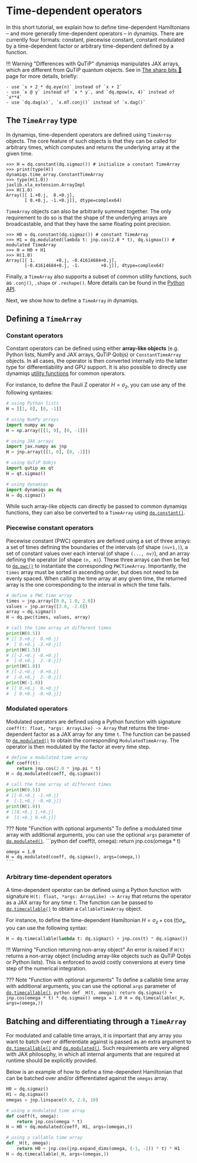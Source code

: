 # Time-dependent operators

In this short tutorial, we explain how to define time-dependent Hamiltonians – and more generally time-dependent operators – in dynamiqs. There are currently four formats: constant, piecewise constant, constant modulated by a time-dependent factor or arbitrary time-dependent defined by a function.

!!! Warning "Differences with QuTiP"
    dynamiqs manipulates JAX arrays, which are different from QuTiP quantum objects. See in [The sharp bits 🔪](/getting_started/sharp-bits.html) page for more details, briefly:

    - use `x + 2 * dq.eye(n)` instead of `x + 2`
    - use `x @ y` instead of `x * y`, and `dq.mpow(x, 4)` instead of `x**4`
    - use `dq.dag(x)`, `x.mT.conj()` instead of `x.dag()`

## The `TimeArray` type

In dynamiqs, time-dependent operators are defined using `TimeArray` objects. The core feature of such objects is that they can be called for arbitrary times, which computes and returns the underlying array at the given time.

```pycon
>>> H = dq.constant(dq.sigmaz()) # initialize a constant TimeArray
>>> print(type(H))
dynamiqs.time_array.ConstantTimeArray
>>> type(H(1.0))
jaxlib.xla_extension.ArrayImpl
>>> H(1.0)
Array([[ 1.+0.j,  0.+0.j],
       [ 0.+0.j, -1.+0.j]], dtype=complex64)
```

`TimeArray` objects can also be arbitrarily summed together. The only requirement to do so is that the shape of the underlying arrays are broadcastable, and that they have the same floating point precision.

```pycon
>>> H0 = dq.constant(dq.sigmaz()) # constant TimeArray
>>> H1 = dq.modulated(lambda t: jnp.cos(2.0 * t), dq.sigmax()) # modulated TimeArray
>>> H = H0 + H1
>>> H(1.0)
Array([[ 1.        +0.j, -0.41614684+0.j],
       [-0.41614684+0.j, -1.        +0.j]], dtype=complex64)
```

Finally, a `TimeArray` also supports a subset of common utility functions, such as `.conj()`, `.shape` or `.reshape()`. More details can be found in the [Python API](../python_api/time_array/TimeArray.md).

Next, we show how to define a `TimeArray` in dynamiqs.

## Defining a `TimeArray`

### Constant operators

Constant operators can be defined using either **array-like objects** (e.g. Python lists, NumPy and JAX arrays, QuTiP Qobjs) or `ConstantTimeArray` objects. In all cases, the operator is then converted internally into the latter type for differentiability and GPU support. It is also possible to directly use dynamiqs [utility functions](../python_api/index.md) for common operators.

For instance, to define the Pauli Z operator $H = \sigma_z$, you can use any of the following syntaxes:

```python
# using Python lists
H = [[1, 0], [0, -1]]

# using NumPy arrays
import numpy as np
H = np.array([[1, 0], [0, -1]])

# using JAX arrays
import jax.numpy as jnp
H = jnp.array([[1, 0], [0, -1]])

# using QuTiP Qobjs
import qutip as qt
H = qt.sigmaz()

# using dynamiqs
import dynamiqs as dq
H = dq.sigmaz()
```

While such array-like objects can directly be passed to common dynamiqs functions, they can also be converted to a `TimeArray` using [`dq.constant()`](../python_api/time_array/constant.md).

### Piecewise constant operators

Piecewise constant (PWC) operators are defined using a set of three arrays: a set of times defining the boundaries of the intervals (of shape `(nv+1,)`), a set of constant values over each interval (of shape `(..., nv)`), and an array defining the operator (of shape `(n, m)`). These three arrays can then be fed to [`dq.pwc()`](../python_api/time_array/pwc.md) to instantiate the corresponding `PWCTimeArray`. Importantly, the `times` array must be sorted in ascending order, but does not need to be evenly spaced. When calling the time array at any given time, the returned array is the one corresponding to the interval in which the time falls.

```python
# define a PWC time array
times = jnp.array([0.0, 1.0, 2.0])
values = jnp.array([3.0, -2.0])
array = dq.sigmaz()
H = dq.pwc(times, values, array)

# call the time array at different times
print(H(0.5))
# [[ 3.+0.j  0.+0.j]
#  [ 0.+0.j -3.+0.j]]
print(H(1.5))
# [[-2.+0.j -0.+0.j]
#  [-0.+0.j  2.-0.j]]
print(H(1.0))
# [[-2.+0.j -0.+0.j]
#  [-0.+0.j  2.-0.j]]
print(H(-1.0))
# [[ 0.+0.j  0.+0.j]
#  [ 0.+0.j -0.+0.j]]
```

### Modulated operators

Modulated operators are defined using a Python function with signature `coeff(t: float, *args: ArrayLike) -> Array` that returns the time-dependent factor as a JAX array for any time `t`. The function can be passed to [`dq.modulated()`](../python_api/time_array/modulated.md) to obtain the corresponding `ModulatedTimeArray`. The operator is then modulated by the factor at every time step.

```python
# define a modulated time array
def coeff(t):
    return jnp.cos(2.0 * jnp.pi * t)
H = dq.modulated(coeff, dq.sigmax())

# call the time array at different times
print(H(0.5))
# [[-0.+0.j -1.+0.j]
#  [-1.+0.j -0.+0.j]]
print(H(1.0))
# [[0.+0.j 1.+0.j]
#  [1.+0.j 0.+0.j]]
```

??? Note "Function with optional arguments"
    To define a modulated time array with additional arguments, you can use the optional `args` parameter of [`dq.modulated()`](../python_api/time_array/modulated.md).
    ```python
    def coeff(t, omega):
        return jnp.cos(omega * t)

    omega = 1.0
    H = dq.modulated(coeff, dq.sigmax(), args=(omega,))
    ```

### Arbitrary time-dependent operators

A time-dependent operator can be defined using a Python function with signature `H(t: float, *args: ArrayLike) -> Array` that returns the operator as a JAX array for any time `t`. The function can be passed to [`dq.timecallable()`](../python_api/time_array/timecallable.md) to obtain a `CallableTimeArray` object.

For instance, to define the time-dependent Hamiltonian $H = \sigma_z + \cos(t)\sigma_x$, you can use the following syntax:

```python
H = dq.timecallable(lambda t: dq.sigmaz() + jnp.cos(t) * dq.sigmax())
```

!!! Warning "Function returning non-array object"
    An error is raised if `H(t)` returns a non-array object (including array-like objects such as QuTiP Qobjs or Python lists). This is enforced to avoid costly conversions at every time step of the numerical integration.

??? Note "Function with optional arguments"
    To define a callable time array with additional arguments, you can use the optional `args` parameter of [`dq.timecallable()`](../python_api/time_array/timecallable.md).
    ```python
    def _H(t, omega):
        return dq.sigmaz() + jnp.cos(omega * t) * dq.sigmax()
    omega = 1.0
    H = dq.timecallable(_H, args=(omega,))
    ```

## Batching and differentiating through a `TimeArray`

For modulated and callable time arrays, it is important that any array you want to batch over or differentiate against is passed as an extra argument to [`dq.timecallable()`](../python_api/time_array/timecallable.md) and [`dq.modulated()`](../python_api/time_array/modulated.md). Such requirements are very aligned with JAX philosophy, in which all internal arguments that are required at runtime should be explicitly provided.

Below is an example of how to define a time-dependent Hamiltonian that can be batched over and/or differentiated against the `omegas` array.

```python
H0 = dq.sigmaz()
H1 = dq.sigmax()
omegas = jnp.linspace(0.0, 2.0, 10)

# using a modulated time array
def coeff(t, omega):
    return jnp.cos(omega * t)
H = H0 + dq.modulated(coeff, H1, args=(omegas,))

# using a callable time array
def _H(t, omega):
    return H0 + jnp.cos(jnp.expand_dims(omega, (-1, -2)) * t) * H1
H = dq.timecallable(_H, args=(omegas,))
```
